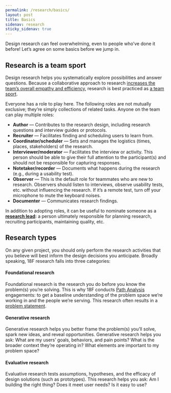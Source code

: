 ```yaml
---
permalink: /research/basics/
layout: post
title: Basics
sidenav: research
sticky_sidenav: true
---
```


Design research can feel overwhelming, even to people who’ve done it before! Let’s agree on some basics before we jump in.

## Research is a team sport

Design research helps you systematically explore possibilities and answer questions. Because a collaborative approach to research [increases the team’s overall empathy and efficiency](https://18f.gsa.gov/2016/08/16/what-happens-when-the-whole-team-joins-user-interviews/), research is best practiced as [a team sport](http://www.myddelton.co.uk/blog/user-research-is-a-team-sport). 

Everyone has a role to play here. The following roles are not mutually exclusive; they’re simply collections of related tasks. Anyone on the team can play multiple roles:

- **Author** — Contributes to the research design, including research questions and interview guides or protocols.
- **Recruiter** — Facilitates finding and scheduling users to learn from. 
- **Coordinator/scheduler** — Sets and manages the logistics (times, places, stakeholders) of the research.
- **Interviewer/moderator** — Facilitates the interview or activity. This person should be able to give their full attention to the participant(s) and should not be responsible for capturing responses.
- **Notetaker/recorder** — Documents what happens during the research (e.g., during a usability test).
- **Observer** — This is the default role for teammates who are new to research. Observers should listen to interviews, observe usability tests, etc. without influencing the research. If it’s a remote test, turn off your microphone to mute the keyboard noises. 
- **Documenter** — Communicates research findings.

In addition to adopting roles, it can be useful to nominate someone as a **[research lead]({site_url}}/research/lead/):** a person ultimately responsible for planning research, recruiting participants, maintaining quality, etc. 


## Research types

On any given project, you should only perform the research activities that you believe will best inform the design decisions you anticipate. Broadly speaking, 18F research falls into three categories:

#### Foundational research

Foundational research is the research you do before you know the problem(s) you’re solving. This is why 18F conducts [Path Analysis](https://github.com/18F/path-analysis) engagements: to get a baseline understanding of the problem space we’re working in and the people we’re serving. This research often results in a [problem statement](https://github.com/18F/path-analysis/blob/master/approach.md#2-draft-a-problem-statement). 

#### Generative research

Generative research helps you better frame the problem(s) you’ll solve, spark new ideas, and reveal opportunities. Generative research helps you ask: What are my users’ goals, behaviors, and pain points? What is the broader context they’re operating in? What elements are important to my problem space?

#### Evaluative research

Evaluative research tests assumptions, hypotheses, and the efficacy of design solutions (such as prototypes). This research helps you ask: Am I building the right thing? Does it meet user needs? Is it easy to use?
